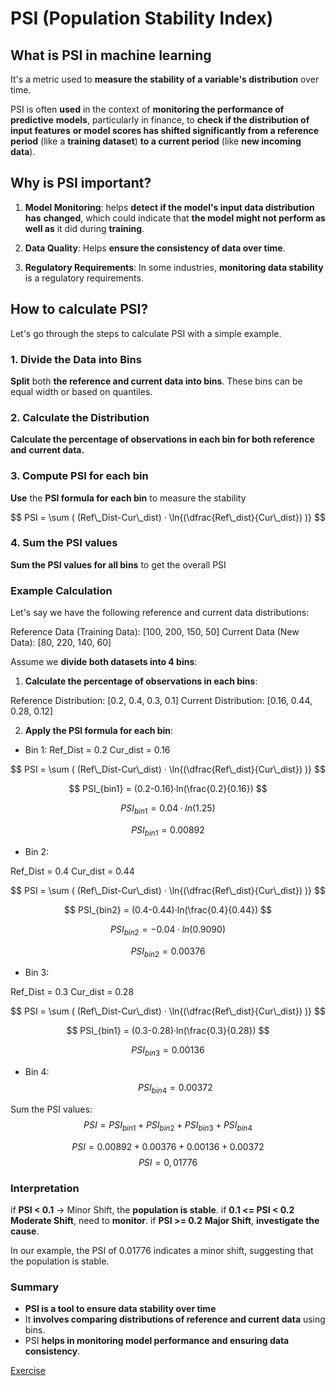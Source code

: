 # PSI (Population Stability Index)

## What is PSI in machine learning

It's a metric used to **measure the stability of a variable's distribution** 
over time.

PSI is often **used** in the context of **monitoring the performance of predictive** 
**models**, particularly in finance, to **check if the distribution of input features** 
**or model scores has shifted significantly from a reference period** (like a
**training dataset**) **to a current period** (like **new incoming data**).

## Why is PSI important?

1. **Model Monitoring**: helps **detect if the model's input data distribution has**
**changed**, which could indicate that **the model might not perform as well as** it
did during **training**.

2. **Data Quality**: Helps **ensure the consistency of data over time**.

3. **Regulatory Requirements**: In some industries, **monitoring data stability** is
a regulatory requirements.

## How to calculate PSI?

Let's go through the steps to calculate PSI with a simple example.

### 1. Divide the Data into Bins
**Split** both **the reference and current data into bins**. These bins can be equal
width or based on quantiles.

### 2. Calculate the Distribution
**Calculate the percentage of observations in each bin for both reference and** 
**current data.**

### 3. Compute PSI for each bin
**Use** the **PSI formula for each bin** to measure the stability

$$
PSI = \sum ( (Ref\_Dist-Cur\_dist) · \ln{(\dfrac{Ref\_dist}{Cur\_dist}) )}
$$

### 4. Sum the PSI values
**Sum the PSI values for all bins** to get the overall PSI

### Example Calculation
Let's say we have the following reference and current data distributions:

Reference Data (Training Data): [100, 200, 150, 50]
Current Data (New Data): [80, 220, 140, 60]

Assume we **divide both datasets into 4 bins**:

1. **Calculate the percentage of observations in each bins**:

Reference Distribution: [0.2, 0.4, 0.3, 0.1]
Current Distribution: [0.16, 0.44, 0.28, 0.12]

2. **Apply the PSI formula for each bin**:

- Bin 1:
Ref_Dist = 0.2
Cur_dist = 0.16

$$
PSI = \sum ( (Ref\_Dist-Cur\_dist) · \ln{(\dfrac{Ref\_dist}{Cur\_dist}) )}
$$

$$
PSI_{bin1} = (0.2-0.16)·ln(\frac{0.2}{0.16})
$$

$$
PSI_{bin1} = 0.04 · ln(1.25)
$$

$$
PSI_{bin1} = 0.00892
$$

- Bin 2:

Ref_Dist = 0.4
Cur_dist = 0.44

	
$$
PSI = \sum ( (Ref\_Dist-Cur\_dist) · \ln{(\dfrac{Ref\_dist}{Cur\_dist}) )}
$$

$$
PSI_{bin2} = (0.4-0.44)·ln(\frac{0.4}{0.44})
$$

$$
PSI_{bin2} = -0.04 · ln(0.9090)
$$

$$
PSI_{bin2} = 0.00376
$$

- Bin 3:

Ref_Dist = 0.3
Cur_dist = 0.28

$$
PSI = \sum ( (Ref\_Dist-Cur\_dist) · \ln{(\dfrac{Ref\_dist}{Cur\_dist}) )}
$$

$$
PSI_{bin1} = (0.3-0.28)·ln(\frac{0.3}{0.28})
$$

$$
PSI_{bin3} = 0.00136
$$


- Bin 4:
$$
PSI_{bin4} = 0.00372
$$


Sum the PSI values:
$$
PSI = PSI_{bin1} + PSI_{bin2} + PSI_{bin3} + PSI_{bin4}
$$

$$
PSI = 0.00892 + 0.00376 + 0.00136 + 0.00372
$$
$$
 PSI = 0,01776
$$
### Interpretation

if **PSI < 0.1** -> Minor Shift, the **population is stable**.
if **0.1 <= PSI < 0.2** **Moderate Shift**, need to **monitor**.
if **PSI >= 0.2** **Major Shift**, **investigate the cause**.

In our example, the PSI of 0.01776 indicates a minor shift, suggesting that the population is stable.

### Summary

- **PSI is a tool to ensure data stability over time**
- It **involves comparing distributions of reference and current data** using bins.
- PSI **helps in monitoring model performance and ensuring data consistency**.



[Exercise](PSI.py)



